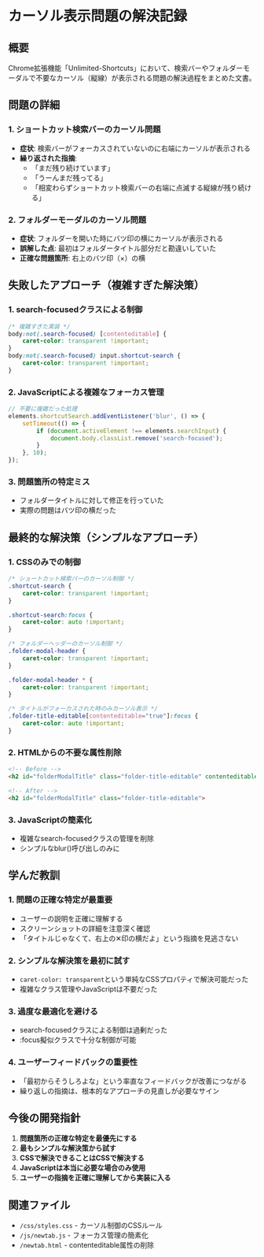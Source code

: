 # カーソル表示問題の解決記録

## 概要
Chrome拡張機能「Unlimited-Shortcuts」において、検索バーやフォルダーモーダルで不要なカーソル（縦線）が表示される問題の解決過程をまとめた文書。

## 問題の詳細

### 1. ショートカット検索バーのカーソル問題
- **症状**: 検索バーがフォーカスされていないのに右端にカーソルが表示される
- **繰り返された指摘**: 
  - 「まだ残り続けています」
  - 「うーんまだ残ってる」
  - 「相変わらずショートカット検索バーの右端に点滅する縦線が残り続ける」

### 2. フォルダーモーダルのカーソル問題
- **症状**: フォルダーを開いた時にバツ印の横にカーソルが表示される
- **誤解した点**: 最初はフォルダータイトル部分だと勘違いしていた
- **正確な問題箇所**: 右上のバツ印（×）の横

## 失敗したアプローチ（複雑すぎた解決策）

### 1. search-focusedクラスによる制御
```css
/* 複雑すぎた実装 */
body:not(.search-focused) [contenteditable] {
    caret-color: transparent !important;
}
body:not(.search-focused) input.shortcut-search {
    caret-color: transparent !important;
}
```

### 2. JavaScriptによる複雑なフォーカス管理
```javascript
// 不要に複雑だった処理
elements.shortcutSearch.addEventListener('blur', () => {
    setTimeout(() => {
        if (document.activeElement !== elements.searchInput) {
            document.body.classList.remove('search-focused');
        }
    }, 10);
});
```

### 3. 問題箇所の特定ミス
- フォルダータイトルに対して修正を行っていた
- 実際の問題はバツ印の横だった

## 最終的な解決策（シンプルなアプローチ）

### 1. CSSのみでの制御
```css
/* ショートカット検索バーのカーソル制御 */
.shortcut-search {
    caret-color: transparent !important;
}

.shortcut-search:focus {
    caret-color: auto !important;
}

/* フォルダーヘッダーのカーソル制御 */
.folder-modal-header {
    caret-color: transparent !important;
}

.folder-modal-header * {
    caret-color: transparent !important;
}

/* タイトルがフォーカスされた時のみカーソル表示 */
.folder-title-editable[contenteditable="true"]:focus {
    caret-color: auto !important;
}
```

### 2. HTMLからの不要な属性削除
```html
<!-- Before -->
<h2 id="folderModalTitle" class="folder-title-editable" contenteditable="false">

<!-- After -->
<h2 id="folderModalTitle" class="folder-title-editable">
```

### 3. JavaScriptの簡素化
- 複雑なsearch-focusedクラスの管理を削除
- シンプルなblur()呼び出しのみに

## 学んだ教訓

### 1. 問題の正確な特定が最重要
- ユーザーの説明を正確に理解する
- スクリーンショットの詳細を注意深く確認
- 「タイトルじゃなくて、右上の✕印の横だよ」という指摘を見逃さない

### 2. シンプルな解決策を最初に試す
- `caret-color: transparent`という単純なCSSプロパティで解決可能だった
- 複雑なクラス管理やJavaScriptは不要だった

### 3. 過度な最適化を避ける
- search-focusedクラスによる制御は過剰だった
- :focus擬似クラスで十分な制御が可能

### 4. ユーザーフィードバックの重要性
- 「最初からそうしろよな」という率直なフィードバックが改善につながる
- 繰り返しの指摘は、根本的なアプローチの見直しが必要なサイン

## 今後の開発指針

1. **問題箇所の正確な特定を最優先にする**
2. **最もシンプルな解決策から試す**
3. **CSSで解決できることはCSSで解決する**
4. **JavaScriptは本当に必要な場合のみ使用**
5. **ユーザーの指摘を正確に理解してから実装に入る**

## 関連ファイル
- `/css/styles.css` - カーソル制御のCSSルール
- `/js/newtab.js` - フォーカス管理の簡素化
- `/newtab.html` - contenteditable属性の削除